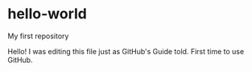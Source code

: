 # hello-world

My first repository

Hello! I was editing this file just as GitHub's Guide told. First time to use GitHub. 
